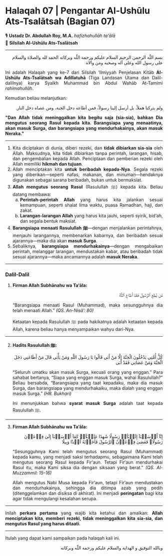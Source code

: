 # Halaqah 07 | Pengantar Al-Ushūlu Ats-Tsalātsah (Bagian 07)

🎙 **Ustadz Dr. Abdullah Roy, M.A.** *hafizhahullāh ta‘ālā*  
📗 **Silsilah Al-Ushūlu Ats-Tsalātsah**

---

<p dir="rtl" align="right">
بسم اللّه الرحمن الرحيم  
السلام عليكم ورحمة اللّه وبركاته  
الحمد لله والصلاة والسلام على رسول الله وعلى آله وصحبه ومن والاه
</p>

<p align="justify">
Ini adalah Halaqah yang ke-7 dari Silsilah ‘Ilmiyyah Penjelasan Kitāb <strong>Al-Ushūlu Ats-Tsalātsah wa Adillatuhā</strong> (Tiga Landasan Utama dan Dalil-dalilnya) karya Syaikh Muhammad bin Abdul Wahāb At-Tamimi <em>rahimahullāh</em>.
</p>

<p align="justify">Kemudian beliau melanjutkan:</p>

<p dir="rtl" align="right">
ولم يتركنا هملاً، بل أرسل إلينا رسولاً، فمن أطاعه دخل الجنة، ومن عصاه دخل النار.
</p>

<p align="justify">
<strong>"Dan Allah tidak meninggalkan kita begitu saja (sia-sia), bahkan Dia mengutus seorang Rasul kepada kita. Barangsiapa yang menaatinya, akan masuk Surga, dan barangsiapa yang mendurhakainya, akan masuk Neraka."</strong>
</p>

---

<ol align="justify">
<li>
Kita diciptakan di dunia, diberi rezeki, dan <strong>tidak dibiarkan sia-sia</strong> oleh Allah. Maksudnya, kita tidak dibiarkan tanpa perintah, larangan, hisab, dan pengembalian kepada Allah. Penciptaan dan pemberian rezeki oleh Allah memiliki <strong>hikmah dan tujuan</strong>.
</li>

<li>
Allah menciptakan kita <strong>untuk beribadah kepada-Nya</strong>. Segala rezeki yang diberikan—seperti nafas, makanan, dan minuman—hendaknya digunakan sebagai sarana beribadah, bukan untuk bermaksiat.
</li>

<li>
<strong>Allah mengutus seorang Rasul</strong> (Rasulullah ﷺ) kepada kita. Beliau datang membawa:
  <ol type="a">
  <li><strong>Perintah-perintah Allah</strong> yang harus kita jalankan sesuai kemampuan, seperti shalat lima waktu, puasa Ramadhan, haji, dan zakat.</li>
  <li><strong>Larangan-larangan Allah</strong> yang harus kita jauhi, seperti syirik, bid‘ah, dan segala bentuk maksiat.</li>
  </ol>
</li>

<li>
<strong>Barangsiapa menaati Rasulullah ﷺ</strong>—dengan menjalankan perintahnya, menjauhi larangannya, membenarkan kabarnya, dan beribadah sesuai ajarannya—maka dia akan <strong>masuk Surga</strong>.
</li>

<li>
Sebaliknya, <strong>barangsiapa mendurhakainya</strong>—dengan mengabaikan perintah, melanggar larangan, mendustakan kabar, atau beribadah tidak sesuai ajarannya—maka ancamannya adalah <strong>masuk Neraka</strong>.
</li>
</ol>

---

### Dalil-Dalil

1. **Firman Allah Subhānahu wa Ta‘āla:**

   <p dir="rtl" align="right">
   مَّن يُطِعِ ٱلرَّسُولَ فَقَدۡ أَطَاعَ ٱللَّهَۖ
   </p>

   <p align="justify">
   “Barangsiapa menaati Rasul (Muhammad), maka sesungguhnya dia telah menaati Allah.”  
   <em>(QS. An-Nisā’: 80)</em>
   </p>

   <p align="justify">
   Ketaatan kepada Rasulullah ﷺ pada hakikatnya adalah ketaatan kepada Allah, karena beliau hanya menyampaikan wahyu dari-Nya.
   </p>

---

2. **Hadits Rasulullah ﷺ:**

   <p dir="rtl" align="right">
   كُلُّ أُمَّتِي يَدْخُلُونَ الْجَنَّةَ إِلَّا مَنْ أَبَى قَالُوا يَا رَسُولَ اللَّهِ وَمَنْ يَأْبَى قَالَ مَنْ أَطَاعَنِي دَخَلَ الْجَنَّةَ وَمَنْ عَصَانِي فَقَدْ أَبَى
   </p>

   <p align="justify">
   “Seluruh umatku akan masuk Surga, kecuali orang yang enggan.” Para sahabat bertanya, “Siapa yang enggan masuk Surga, wahai Rasulullah?” Beliau bersabda, “Barangsiapa yang taat kepadaku, maka dia masuk Surga, dan barangsiapa yang mendurhakaiku, maka dialah yang enggan masuk Surga.”  
   <em>(HR. Bukhari)</em>
   </p>

   <p align="justify">
   Ini menunjukkan bahwa <strong>syarat masuk Surga</strong> adalah taat kepada Rasulullah ﷺ.
   </p>

---

3. **Firman Allah Subhānahu wa Ta‘āla:**

   <p dir="rtl" align="right">
   إِنَّآ أَرۡسَلۡنَآ إِلَيۡكُمۡ رَسُولٗا شَٰهِدًا عَلَيۡكُمۡ كَمَآ أَرۡسَلۡنَآ إِلَىٰ فِرۡعَوۡنَ رَسُولٗا۞ فَعَصَىٰ فِرۡعَوۡنُ ٱلرَّسُولَ فَأَخَذۡنَٰهُ أَخۡذٗا وَبِيلٗا
   </p>

   <p align="justify">
   “Sesungguhnya Kami telah mengutus seorang Rasul (Muhammad) kepada kamu, yang menjadi saksi terhadapmu, sebagaimana Kami telah mengutus seorang Rasul kepada Fir‘aun. Tetapi Fir‘aun mendurhakai Rasul itu, maka Kami siksa dia dengan siksaan yang berat.”  
   <em>(QS. Al-Muzzammil: 15–16)</em>
   </p>

   <p align="justify">
   Allah mengutus Nabi Musa kepada Fir‘aun, tetapi Fir‘aun mendustakan dan mendurhakainya, sehingga dia ditimpa azab yang pedih (ditenggelamkan dan disiksa di akhirat). Ini menjadi <strong>peringatan</strong> bagi kita agar tidak mengulangi kesalahan serupa.
   </p>

---

<p align="justify">
Inilah <strong>perkara pertama</strong> yang wajib kita ketahui dan amalkan: <strong>Allah menciptakan kita, memberi rezeki, tidak meninggalkan kita sia-sia, dan mengutus Rasul yang harus ditaati.</strong>
</p>

---

<p align="justify">
Itulah yang dapat kami sampaikan pada halaqah kali ini.
</p>

<p dir="rtl" align="right">
وبالله التوفيق و الهداية  
والسلام عليكم ورحمة اللّه وبركاته
</p>
